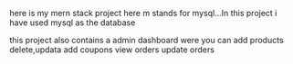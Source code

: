 here is my mern stack project here m stands for mysql...In this project i have used mysql as the database 

this project also contains a admin dashboard were you can add products delete,updata add coupons view orders update orders